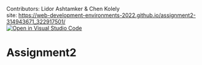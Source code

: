 Contributors: Lidor Ashtamker & Chen Kolely
</br>
site: https://web-development-environments-2022.github.io/assignment2-314943671_322917501/
</br>
[![Open in Visual Studio Code](https://classroom.github.com/assets/open-in-vscode-c66648af7eb3fe8bc4f294546bfd86ef473780cde1dea487d3c4ff354943c9ae.svg)](https://classroom.github.com/online_ide?assignment_repo_id=7769358&assignment_repo_type=AssignmentRepo)
# Assignment2
 

